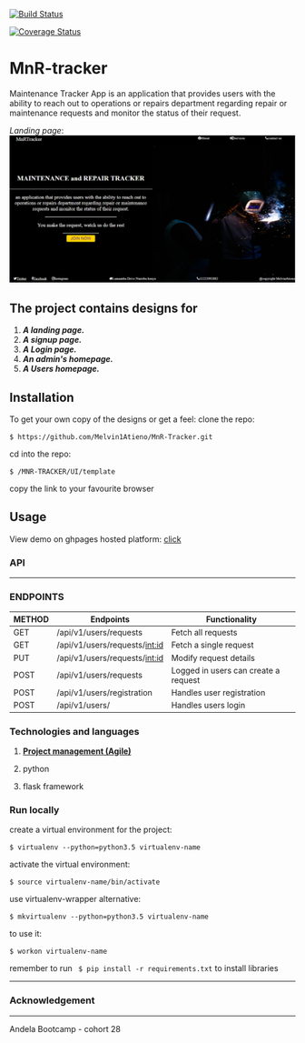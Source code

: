 
[![Build Status](https://travis-ci.org/Melvin1Atieno/MnR-Tracker.svg?branch=ft-user-post-requests-157931267)](https://travis-ci.org/Melvin1Atieno/MnR-Tracker)

[![Coverage Status](https://coveralls.io/repos/github/Melvin1Atieno/MnR-Tracker/badge.svg?branch=ft-user-post-requests-157931267)](https://coveralls.io/github/Melvin1Atieno/MnR-Tracker?branch=master)

# MnR-tracker

Maintenance Tracker App is an application that provides users with the ability to reach out to operations or repairs department regarding repair or maintenance requests and monitor the status of their request.

*Landing page*:
![MnRlanding Page](/UI/static/images/land.png)

## The project contains designs for

 1. _**A landing page.**_
 2. _**A signup page.**_
 3. _**A Login page.**_
 4. _**An admin's homepage.**_
 5. _**A Users homepage.**_

## Installation

 To get your own copy of the designs or get a feel:
clone the repo:
```
$ https://github.com/Melvin1Atieno/MnR-Tracker.git
```

cd into the repo:
```
$ /MNR-TRACKER/UI/template
```

copy the link to your favourite browser


## Usage

View demo on ghpages hosted platform: [click](https://melvin1atieno.github.io/MnR-Tracker)

### API
--------------------------------------------------------------------------------------------------------------------------

### ENDPOINTS

 **METHOD**| **Endpoints**                    |**Functionality**
 ----------|----------------------------------|--------------------------------------|
 GET       |/api/v1/users/requests            | Fetch all requests                   |
 GET       |/api/v1/users/requests/<int:id>   | Fetch a single request               |
 PUT       |/api/v1/users/requests/<int:id>   | Modify request details               |
 POST      |/api/v1/users/requests            | Logged in users can create a request |
 POST      |/api/v1/users/registration        | Handles user registration           |
 POST     |/api/v1/users/                    | Handles users login                  |

### Technologies and languages

1. [**Project management (Agile)**](https://www.pivotaltracker.com/n/projects/2173280)

2. python

3. flask framework

### Run locally

create a virtual environment for the project:
```
$ virtualenv --python=python3.5 virtualenv-name
```

activate the virtual environment:
```
$ source virtualenv-name/bin/activate
```

use virtualenv-wrapper alternative:
```
$ mkvirtualenv --python=python3.5 virtualenv-name
```

to use it:
```
$ workon virtualenv-name
```

remember to run ``` $ pip install -r requirements.txt``` to install libraries


--------------------------------------------------------------------------------------------------

### Acknowledgement

------------------------------------------------------------------------------------------------------------------------------------------------

Andela Bootcamp - cohort 28